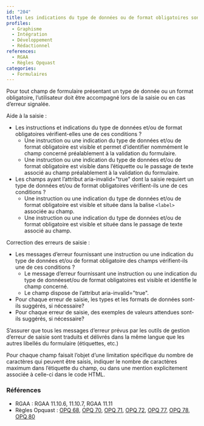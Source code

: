 ```yaml
---
id: "204"
title: Les indications du type de données ou de format obligatoires sont fournies à l’utilisateur en aide à la saisie et lors des messages d’erreur s’il y a lieu.
profiles:
  - Graphisme
  - Intégration
  - Développement
  - Rédactionnel
references:
  - RGAA
  - Règles Opquast
categories:
  - Formulaires
---
```


Pour tout champ de formulaire présentant un type de donnée ou un format obligatoire, l’utilisateur doit être accompagné lors de la saisie ou en cas d’erreur signalée.

Aide à la saisie :

* Les instructions et indications du type de données et/ou de format obligatoires vérifient-elles une de ces conditions ?
  * Une instruction ou une indication du type de données et/ou de format obligatoire est visible et permet d’identifier nommément le champ concerné préalablement à la validation du formulaire.
  * Une instruction ou une indication du type de données et/ou de format obligatoire est visible dans l’étiquette ou le passage de texte associé au champ préalablement à la validation du formulaire.
* Les champs ayant l’attribut aria-invalid="true" dont la saisie requiert un type de données et/ou de format obligatoires vérifient-ils une de ces conditions ?
  * Une instruction ou une indication du type de données et/ou de format obligatoire est visible et située dans la balise `<label>` associée au champ.
  * Une instruction ou une indication du type de données et/ou de format obligatoire est visible et située dans le passage de texte associé au champ.


Correction des erreurs de saisie :

* Les messages d’erreur fournissant une instruction ou une indication du type de données et/ou de format obligatoire des champs vérifient-ils une de ces conditions ?
  * Le message d’erreur fournissant une instruction ou une indication du type de donnéeset/ou de format obligatoires est visible et identifie le champ concerné.
  * Le champ dispose de l’attribut aria-invalid="true".
* Pour chaque erreur de saisie, les types et les formats de données sont-ils suggérés, si nécessaire?
* Pour chaque erreur de saisie, des exemples de valeurs attendues sont-ils suggérés, si nécessaire?

S’assurer que tous les messages d’erreur prévus par les outils de gestion d’erreur de saisie sont traduits et délivrés dans la même langue que les autres libellés du formulaire (étiquettes, etc.)

Pour chaque champ faisait l’objet d’une limitation spécifique du nombre de caractères qui peuvent être saisis, indiquer le nombre de caractères maximum dans l’étiquette du champ, ou dans une mention explicitement associée à celle-ci dans le code HTML.



### Références
*   RGAA : RGAA 11.10.6, 11.10.7, RGAA 11.11
*   Règles Opquast : [OPQ 68](https://checklists.opquast.com/fr/assurance-qualite-web/les-informations-completant-letiquette-dun-champ-sont-associees-a-celui-ci-dans-le-code-source), [OPQ 70](https://checklists.opquast.com/fr/assurance-qualite-web/le-format-de-saisie-des-champs-de-formulaire-qui-le-necessitent-est-indique), [OPQ 71](https://checklists.opquast.com/fr/assurance-qualite-web/lutilisateur-est-averti-lorsquune-saisie-est-sensible-a-la-casse), [OPQ 72](https://checklists.opquast.com/fr/assurance-qualite-web/letiquette-de-chaque-champ-de-formulaire-qui-le-necessite-indique-les-limites-de-nombre-de-caracteres), [OPQ 77](https://checklists.opquast.com/fr/assurance-qualite-web/en-cas-de-rejet-des-donnees-saisies-dans-un-formulaire-les-champs-contenant-les-donnees-rejetees-sont-indiques-a-lutilisateur), [OPQ 78](https://checklists.opquast.com/fr/assurance-qualite-web/en-cas-de-rejet-des-donnees-saisies-dans-un-formulaire-les-raisons-du-rejet-sont-indiquees-a-lutilisateur), [OPQ 80](https://checklists.opquast.com/fr/assurance-qualite-web/les-messages-derreur-personnalises-sont-exprimes-dans-la-langue-du-formulaire)
